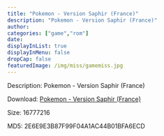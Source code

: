 ```yaml
---
title: "Pokemon - Version Saphir (France)"
description: "Pokemon - Version Saphir (France)"
author: 
categories: ["game","rom"]
date: 
displayInList: true
displayInMenu: false
dropCap: false
featuredImage: /img/miss/gamemiss.jpg
---
```


Description: Pokemon - Version Saphir (France)

Download: <a style="text-decoration:underline;" href="https://mega.nz/#!uGBw2aqQ!qK03YG2cjgqt7VXjNjZD0THbwpwJhwPBB0mgA2Z-n6w" target = "_blank" rel = "nofollow" > Pokemon - Version Saphir (France)</a>

Size: 16777216

MD5: 2E6E9E3B87F99F04A1AC44B01BFA6ECD

